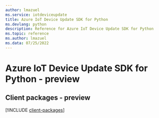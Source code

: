 ```yaml
---
author: lmazuel
ms.service: iotdeviceupdate
title: Azure IoT Device Update SDK for Python
ms.devlang: python
description: Reference for Azure IoT Device Update SDK for Python
ms.topic: reference
ms.author: lmazuel
ms.data: 07/25/2022
---
```

# Azure IoT Device Update SDK for Python - preview

## Client packages - preview
[!INCLUDE [client-packages](iot-device-update-client-index.md)]